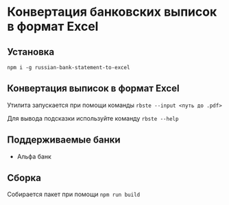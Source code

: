 # Конвертация банковских выписок в формат Excel

## Установка

`npm i -g russian-bank-statement-to-excel`

## Конвертация выписок в формат Excel

Утилита запускается при помощи команды `rbste --input <путь до .pdf>`

Для вывода подсказки используйте команду `rbste --help`

## Поддерживаемые банки

- Альфа банк

## Сборка

Собирается пакет при помощи `npm run build`
